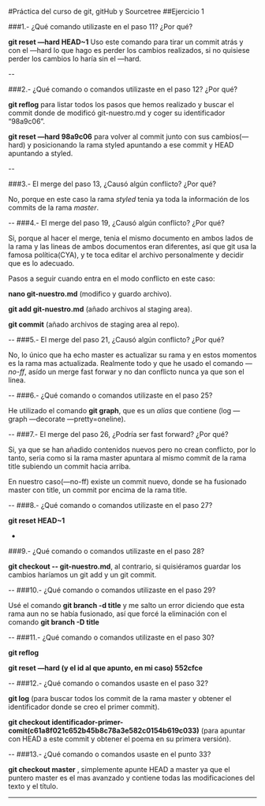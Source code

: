 #Práctica del curso de git, gitHub y Sourcetree
##Ejercicio 1

###1.- ¿Qué comando utilizaste en el paso 11? ¿Por qué?

**git reset —hard HEAD~1** Uso este comando para tirar un commit atrás y con el —hard lo que hago es perder los cambios realizados, si no quisiese perder los cambios lo haría sin el —hard.

--

###2.- ¿Qué comando o comandos utilizaste en el paso 12? ¿Por qué?

**git reflog** para listar todos los pasos que hemos realizado y buscar el commit donde de modificó git-nuestro.md y coger su identificador “98a9c06”. 

**git reset —hard 98a9c06** para volver al commit junto con sus cambios(—hard) y posicionando la rama styled apuntando a ese commit y HEAD apuntando a styled.

--

###3.- El merge del paso 13, ¿Causó algún conflicto? ¿Por qué? 

No, porque en este caso la rama *styled* tenia ya toda la información de los commits de la rama *master*.

--
###4.- El merge del paso 19, ¿Causó algún conflicto? ¿Por qué? 

Si, porque al hacer el merge, tenia el mismo documento en ambos lados de la rama y las lineas de ambos documentos eran diferentes, así que git usa la famosa política(CYA), y te toca editar el archivo personalmente y decidir que es lo adecuado. 

Pasos a seguir cuando entra en el modo conflicto en este caso:

**nano git-nuestro.md** (modifico y guardo archivo).

**git add git-nuestro.md** (añado archivos al staging area).

**git commit** (añado archivos de staging area al repo).

--
###5.- El merge del paso 21, ¿Causó algún conflicto? ¿Por qué? 

No, lo único que ha echo master es actualizar su rama y en estos momentos es la rama mas actualizada. Realmente todo y que he usado el comando *—no-ff*, asído un merge fast forwar y no dan conflicto nunca ya que son el linea.

--
###6.- ¿Qué comando o comandos utilizaste en el paso 25?

He utilizado el comando **git graph**, que es un *alias* que contiene (log —graph —decorate —pretty=oneline).

--
###7.- El merge del paso 26, ¿Podría ser fast forward? ¿Por qué? 

Si, ya que se han añadido contenidos nuevos pero no crean conflicto, por lo tanto, seria como si la rama master apuntara al mismo commit de la rama title subiendo un commit hacia arriba.

En nuestro caso(—no-ff) existe un commit nuevo, donde se ha fusionado master con title, un commit por encima de la rama title.

--
###8.- ¿Qué comando o comandos utilizaste en el paso 27? 

**git reset HEAD~1**

-
###9.- ¿Qué comando o comandos utilizaste en el paso 28? 

**git checkout -- git-nuestro.md**, al contrario, si quisiéramos guardar los cambios haríamos un git add y un git commit. 

--
###10.- ¿Qué comando o comandos utilizaste en el paso 29? 

Usé el comando **git branch -d title** y me salto un error diciendo que esta rama aun no se había fusionado, así que forcé la eliminación con el comando **git branch -D title**

--
###11.- ¿Qué comando o comandos utilizaste en el paso 30? 

**git reflog**

**git reset —hard (y el id al que apunto, en mi caso) 552cfce**

--
###12.- ¿Qué comando o comandos usaste en el paso 32?

**git log** (para buscar todos los commit de la rama master y obtener el identificador donde se creo el primer commit).

**git checkout identificador-primer-comit(c61a8f021c652b45b8c78a3e582c0154b619c033)** (para apuntar con HEAD a este commit y obtener el poema en su primera versión). 

--
###13.- ¿Qué comando o comandos usaste en el punto 33? 

**git checkout master** , simplemente apunte HEAD a master ya que el puntero master es el mas avanzado y contiene todas las modificaciones del texto y el título.

---